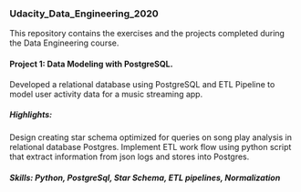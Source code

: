 ### Udacity_Data_Engineering_2020
This repository contains the exercises and the projects completed during the Data Engineering course.

#### Project 1: Data Modeling with PostgreSQL.

Developed a relational database using PostgreSQL and ETL Pipeline to model user activity data for a music streaming app. 

##### Highlights:

Design creating star schema optimized for queries on song play analysis in relational database Postgres.
Implement ETL work flow using python script that extract information from json logs and stores into Postgres.

##### Skills: Python, PostgreSql, Star Schema, ETL pipelines, Normalization
